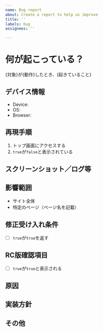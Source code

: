 ```yaml
---
name: Bug report
about: Create a report to help us improve
title: ''
labels: bug
assignees: ''

---
```


# 何が起こっている？
{対象}が{動作}したとき、{起きていること}

## デバイス情報
- Device: 
- OS: 
- Browser: 

## 再現手順
1. トップ画面にアクセスする
2. `true`が`false`と表示されている

## スクリーンショット／ログ等

## 影響範囲
- サイト全体
- 特定のページ（ページ名を記載）

## 修正受け入れ条件
- [ ] `true`が`true`を返す

## RC版確認項目
- [ ] `true`が`true`と表示される

## 原因

## 実装方針

## その他
